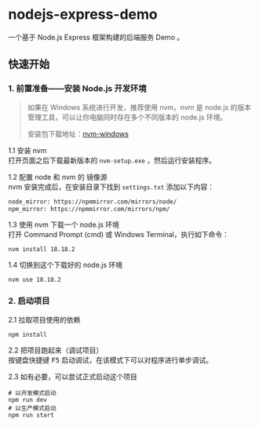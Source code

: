 # nodejs-express-demo

一个基于 Node.js Express 框架构建的后端服务 Demo 。

## 快速开始

### 1. 前置准备——安装 Node.js 开发环境

> 如果在 Windows 系统进行开发，推荐使用 nvm，nvm 是 node.js 的版本管理工具，可以让你电脑同时存在多个不同版本的 node.js 环境。
>
> 安装包下载地址：[nvm-windows](https://github.com/coreybutler/nvm-windows/releases)

1.1 安装 nvm  
 打开页面之后下载最新版本的 `nvm-setup.exe` ，然后运行安装程序。

1.2 配置 node 和 nvm 的 镜像源  
nvm 安装完成后，在安装目录下找到 `settings.txt` 添加以下内容：

```txt settings.txt
node_mirror: https://npmmirror.com/mirrors/node/
npm_mirror: https://npmmirror.com/mirrors/npm/
```

1.3 使用 nvm 下载一个 node.js 环境  
打开 Command Prompt (cmd) 或 Windows Terminal，执行如下命令：

```shell
nvm install 18.18.2
```

1.4 切换到这个下载好的 node.js 环境

```shell
nvm use 18.18.2
```

### 2. 启动项目

2.1 拉取项目使用的依赖

```shell
npm install
```

2.2 把项目跑起来（调试项目）  
按键盘快捷键 <kbd>F5</kbd> 启动调试，在该模式下可以对程序进行单步调试。

2.3 如有必要，可以尝试正式启动这个项目

```shell
# 以开发模式启动
npm run dev
# 以生产模式启动
npm run start
```
